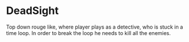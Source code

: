# DeadSight
Top down rouge like, where player plays as a detective, who is stuck in a time loop. In order to break the loop he needs to kill all the enemies.
